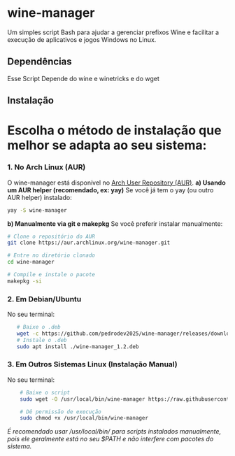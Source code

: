 # wine-manager 
Um simples script Bash para ajudar a gerenciar prefixos Wine e facilitar a execução de aplicativos e jogos Windows no Linux. 
## Dependências 
Esse Script Depende do wine e winetricks e do wget
## Instalação 
# Escolha o método de instalação que melhor se adapta ao seu sistema: 

### 1\. No Arch Linux (AUR) 
O wine-manager está disponível no [Arch User Repository (AUR)](https://aur.archlinux.org/packages/wine-manager). 
**a) Usando um AUR helper (recomendado, ex: yay)** Se você já tem o yay (ou outro AUR helper) instalado:
```bash
yay -S wine-manager
```
**b) Manualmente via git e makepkg** Se você preferir instalar manualmente:
```bash
# Clone o repositório do AUR
git clone https://aur.archlinux.org/wine-manager.git

# Entre no diretório clonado
cd wine-manager

# Compile e instale o pacote
makepkg -si
```
### 2\. Em Debian/Ubuntu
No seu terminal:
```bash
   # Baixe o .deb
   wget -c https://github.com/pedrodev2025/wine-manager/releases/download/1.2/wine-manager_1.2.deb
   # Instale o .deb
   sudo apt install ./wine-manager_1.2.deb
```
### 3\. Em Outros Sistemas Linux (Instalação Manual)
No seu terminal:
```bash
    # Baixe o script
    sudo wget -O /usr/local/bin/wine-manager https://raw.githubusercontent.com/pedrodev2025/wine-manager/refs/heads/main/wine-manager

    # Dê permissão de execução
    sudo chmod +x /usr/local/bin/wine-manager
```
*É recomendado usar /usr/local/bin/ para scripts instalados manualmente, pois ele geralmente está no seu $PATH e não interfere com pacotes do sistema.*
